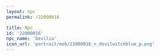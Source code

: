 ```yaml
---
layout: npc
permalink: /22000016

title: Npc
id: '22000016'
npc_name: 'Devilia'
icon_url: 'portrait/mob/22000016_n_devilwitchblue_p.png'
---
```

